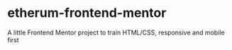 # etherum-frontend-mentor
A little Frontend Mentor project to train HTML/CSS, responsive and mobile first
